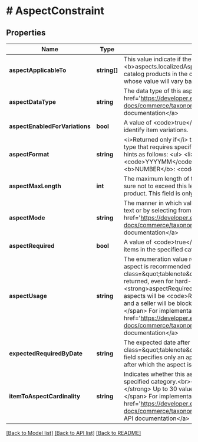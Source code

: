 # # AspectConstraint

## Properties

Name | Type | Description | Notes
------------ | ------------- | ------------- | -------------
**aspectApplicableTo** | **string[]** | This value indicate if the aspect identified by the &lt;b&gt;aspects.localizedAspectName&lt;/b&gt; field is a product aspect (relevant to catalog products in the category) or an item/instance aspect, which is an aspect whose value will vary based on a particular instance of the product. | [optional]
**aspectDataType** | **string** | The data type of this aspect. For implementation help, refer to &lt;a href&#x3D;&#39;https://developer.ebay.com/api-docs/commerce/taxonomy/types/txn:AspectDataTypeEnum&#39;&gt;eBay API documentation&lt;/a&gt; | [optional]
**aspectEnabledForVariations** | **bool** | A value of &lt;code&gt;true&lt;/code&gt; indicates that this aspect can be used to help identify item variations. | [optional]
**aspectFormat** | **string** | &lt;i&gt;Returned only if&lt;/i&gt; the value of &lt;b&gt;aspectDataType&lt;/b&gt; identifies a data type that requires specific formatting. Currently, this field provides formatting hints as follows: &lt;ul&gt; &lt;li&gt;&lt;b&gt;DATE&lt;/b&gt;: &lt;code&gt;YYYY&lt;/code&gt;, &lt;code&gt;YYYYMM&lt;/code&gt;, &lt;code&gt;YYYYMMDD&lt;/code&gt;&lt;/li&gt; &lt;li&gt;&lt;b&gt;NUMBER&lt;/b&gt;: &lt;code&gt;int32&lt;/code&gt;, &lt;code&gt;double&lt;/code&gt;&lt;/li&gt; &lt;/ul&gt; | [optional]
**aspectMaxLength** | **int** | The maximum length of the item/instance aspect&#39;s value. The seller must make sure not to exceed this length when specifying the instance aspect&#39;s value for a product. This field is only returned for instance aspects. | [optional]
**aspectMode** | **string** | The manner in which values of this aspect must be specified by the seller (as free text or by selecting from available options).  For implementation help, refer to &lt;a href&#x3D;&#39;https://developer.ebay.com/api-docs/commerce/taxonomy/types/txn:AspectModeEnum&#39;&gt;eBay API documentation&lt;/a&gt; | [optional]
**aspectRequired** | **bool** | A value of &lt;code&gt;true&lt;/code&gt; indicates that this aspect is required when offering items in the specified category. | [optional]
**aspectUsage** | **string** | The enumeration value returned in this field will indicate if the corresponding aspect is recommended or optional.&lt;br&gt;&lt;br&gt;&lt;span class&#x3D;\&quot;tablenote\&quot;&gt; &lt;strong&gt;Note:&lt;/strong&gt; This field is always returned, even for hard-mandated/required aspects (where &lt;code&gt;&lt;strong&gt;aspectRequired&lt;/strong&gt;: true&lt;/code&gt;). The value returned for required aspects will be &lt;code&gt;RECOMMENDED&lt;/code&gt;, but they are actually required and a seller will be blocked from listing or revising an item without these aspects. &lt;/span&gt; For implementation help, refer to &lt;a href&#x3D;&#39;https://developer.ebay.com/api-docs/commerce/taxonomy/types/txn:AspectUsageEnum&#39;&gt;eBay API documentation&lt;/a&gt; | [optional]
**expectedRequiredByDate** | **string** | The expected date after which the aspect will be required.&lt;br&gt;&lt;br&gt;&lt;span class&#x3D;\&quot;tablenote\&quot;&gt; &lt;strong&gt;Note:&lt;/strong&gt; The value returned in this field specifies only an approximate date, which may not reflect the actual date after which the aspect is required.&lt;/span&gt; | [optional]
**itemToAspectCardinality** | **string** | Indicates whether this aspect can accept single or multiple values for items in the specified category.&lt;br&gt;&lt;br&gt;&lt;span class&#x3D;\&quot;tablenote\&quot;&gt; &lt;strong&gt;Note:&lt;/strong&gt; Up to 30 values can be supplied for aspects that accept multiple values.&lt;/span&gt; For implementation help, refer to &lt;a href&#x3D;&#39;https://developer.ebay.com/api-docs/commerce/taxonomy/types/txn:ItemToAspectCardinalityEnum&#39;&gt;eBay API documentation&lt;/a&gt; | [optional]

[[Back to Model list]](../../README.md#models) [[Back to API list]](../../README.md#endpoints) [[Back to README]](../../README.md)

